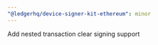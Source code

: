 ```yaml
---
"@ledgerhq/device-signer-kit-ethereum": minor
---
```


Add nested transaction clear signing support
